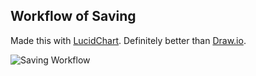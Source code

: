 ## Workflow of Saving
Made this with [LucidChart](https://www.lucidchart.com/). Definitely better than [Draw.io](draw.io).

![Saving Workflow](https://raw.githubusercontent.com/varughese/megabus-ticket-finder/master/firebase/saving-flowchart.svg?sanitize=true)
